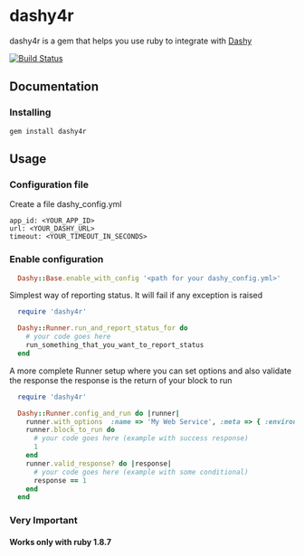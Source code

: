 dashy4r
=======

dashy4r is a gem that helps you use ruby to integrate with [Dashy](https://github.com/thoughtworks/dashy)

[![Build Status](https://snap-ci.com/thoughtworks/dashy4r/branch/master/build_image)](https://snap-ci.com/thoughtworks/dashy4r/branch/master)

## Documentation

### Installing
    gem install dashy4r

## Usage

### Configuration file
Create a file dashy_config.yml
```
app_id: <YOUR_APP_ID>
url: <YOUR_DASHY_URL>
timeout: <YOUR_TIMEOUT_IN_SECONDS>
```

### Enable configuration
```ruby
  Dashy::Base.enable_with_config '<path for your dashy_config.yml>'
```

Simplest way of reporting status. It will fail if any exception is raised
```ruby
  require 'dashy4r'

  Dashy::Runner.run_and_report_status_for do
    # your code goes here
    run_something_that_you_want_to_report_status
  end
```

A more complete Runner setup where you can set options and also validate the response the response is the return of your block to run
```ruby
  require 'dashy4r'

  Dashy::Runner.config_and_run do |runner|
    runner.with_options  :name => 'My Web Service', :meta => { :environment => 'My Environment' }
    runner.block_to_run do
      # your code goes here (example with success response)
      1
    end
    runner.valid_response? do |response|
      # your code goes here (example with some conditional)
      response == 1
    end
  end
```

### Very Important
#### Works only with ruby 1.8.7
